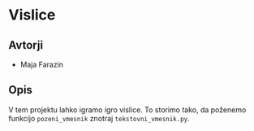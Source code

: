# Vislice

## Avtorji

* Maja Farazin

## Opis

V tem projektu lahko igramo igro vislice.
To storimo tako, da poženemo funkcijo `pozeni_vmesnik` znotraj `tekstovni_vmesnik.py`.
